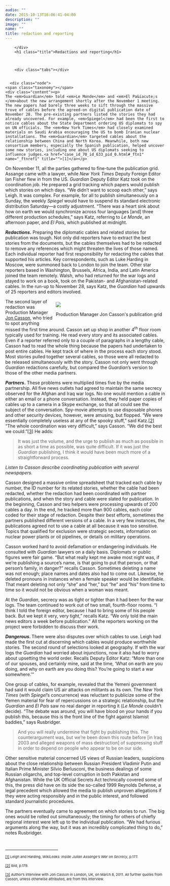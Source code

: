 ```yaml
---
audio: ""
date: 2015-10-13T16:06:41-04:00
description: ""
image: ""
name: ""
title: redaction and reporting
---
```


	
		
		</div>		
		<h1 class="title">Redactions and reporting</h1>
		
		
		
		<div class="tabs"></div>

		
	  <div class="node">
    <span class="taxonomy"></span>
    <div class="content"><p>
	The <em>Guardian</em> told <em>Le Monde</em> and <em>El Pa&iacute;s </em>about the new arrangement shortly after the November 1 meeting. The new papers had barely three weeks to sift through the massive trove of cables before the agreed-on digital publication date of November 28. The pre-existing partners listed the stories they had already uncovered. For example, <em>Spiegel</em> had been the first to notice cables about the State Department ordering US diplomats to spy on UN officials. The <em>New York Times</em> had closely examined materials on Saudi Arabia encouraging the US to bomb Iranian nuclear installations. The <em>Guardian</em> targeted cables about the relationship between China and North Korea. Meanwhile, both new consortium members, especially the Spanish publication, helped uncover some new stories, including one about US diplomats seeking to influence judges.<a href="case_id_70_id_633_pid_0.html#_ftn1" name="_ftnref1" title="">[1]</a></p>
<p>
	On November 11, all the parties gathered to fine-tune the publication grid. Assange came with a lawyer, while <em>New York Times</em> Deputy Foreign Editor Ian Fisher flew in from the US. <em>Guardian</em> Deputy Editor Katz took on the coordination job. He prepared a grid tracking which papers would publish which stories on which days. &ldquo;We didn&rsquo;t want to scoop each other,&rdquo; says Leigh. It was complex. For example, for all to publish simultaneously on a Sunday, the weekly <em>Spiegel</em> would have to suspend its standard electronic distribution Saturday&mdash;a costly adjustment. &ldquo;There was a heart sink about how on earth we would synchronize across four languages [and] three different production schedules,&rdquo; says Katz, referring to <em>Le Monde</em>, an afternoon paper, and <em>El</em> <em>Pa&iacute;s</em>, which published at midnight.</p>
<p>
	<strong><em>Redactions</em>.</strong> Preparing the diplomatic cables and related stories for publication was tough. Not only did reporters have to extract the best stories from the documents, but the cables themselves had to be redacted to remove any references which might threaten the lives of those named. Each individual reporter had first responsibility for redacting the cables that supported his articles. Key correspondents, such as Luke Harding in Moscow, were summoned back to London to join the team. Other star reporters based in Washington, Brussels, Africa, India, and Latin America joined the team remotely. Walsh, who had returned for the war logs and stayed to work on a book, took on the Pakistan- and Afghanistan-related cables. In the run-up to November 28, says Katz, the <em>Guardian</em> had upwards of 25 reporters and editors involved.</p>
<div style="float: right; padding: 10px;">
	<img src="../../files/photos/495/grid.jpg" /><br />
	<p class="caption">
		Production Manager Jon Casson&#39;s publication grid</p>
</div>
<p>
	The second layer of redaction was Production Manager <a href="case_id_70_id_175_c_bio.html">Jon Casson</a>, who tried to spot anything missed the first time around. Casson set up shop in another 4<sup>th</sup> floor room typically used for training. He read every story and its associated cables. Even if a reporter referred only to a couple of paragraphs in a lengthy cable, Casson had to read the whole thing because the papers had undertaken to post entire cables. He kept track of where in the process each story stood. Most stories pulled together several cables, so those were all redacted to be released simultaneously with the story. Casson not only went through <em>Guardian</em> redactions carefully, but compared the <em>Guardian</em>&rsquo;s version to those of the other media partners.</p>
<p>
	<strong><em>Partners</em>.</strong> These problems were multiplied times five by the media partnership. All five news outlets had agreed to maintain the same secrecy observed for the Afghan and Iraq war logs. No one would mention a cable in either an email or a phone conversation. Instead, they held paper copies of cables up to a camera in a Skype exchange, so that all could see the subject of the conversation. Spy-movie attempts to use disposable phones and other security devices, however, were amusing, but flopped. &ldquo;We were essentially completely useless at any of the spooky stuff,&rdquo; said Katz.<a href="case_id_70_id_633_pid_0.html#_ftn2" name="_ftnref2" title="">[2]</a> &ldquo;The whole coordination was very difficult,&rdquo; says Casson. &ldquo;We did the best we could.&rdquo;<a href="case_id_70_id_633_pid_0.html#_ftn3" name="_ftnref3" title="">[3]</a> He adds:</p>
<blockquote>
	<p>
		It was just the volume, and the urge to publish as much as possible in as short a time as possible, was quite difficult. If it was just the <em>Guardian</em> publishing, I think it would have been much more of a straightforward process.</p>
</blockquote>
<p>
	<i>Listen to Casson describe coordinating publication with several newspapers.</i><br />
	<img alt="" border="0" class="audiofile" src="../../files/audios/190/Casson&#32;text&#32;quote.mp3" /></p>
<p>
	Casson designed a massive online spreadsheet that tracked each cable by number, the ID number for its related stories, whether the cable had been redacted, whether the redaction had been coordinated with partner publications, and when the story and cable were slated for publication. In the beginning, Casson and two helpers were processing upwards of 200 cables a day. In the end, he tracked more than 900 cables, each color coded for their stage of redaction. Despite their best efforts, sometimes the partners published different versions of a cable. In a very few instances, the publications agreed not to use a cable at all because it was too sensitive. Topics that qualified for exclusion were strategic secrets, information on nuclear power plants or oil pipelines, or details on military operations.</p>
<p>
	Casson worked hard to avoid defamation or endangering individuals. He consulted with <em>Guardian</em> lawyers on a daily basis. Diplomats or public figures were fair game. &ldquo;But what really kept me awake most night was, if we&rsquo;re publishing a source&rsquo;s name, is that going to put that person, or that person&rsquo;s family, in danger?&rdquo; recalls Casson. Sometimes deleting a name was not enough; place names and dates also had to come out. Likewise, he deleted pronouns in instances when a female speaker would be identifiable. That meant deleting not only &ldquo;she&rdquo; and &ldquo;her,&rdquo; but &ldquo;he&rdquo; and &ldquo;his&rdquo; from time to time so it would not be obvious when a woman was meant.</p>
<p>
	At the <em>Guardian</em>, secrecy was as tight or tighter than it had been for the war logs. The team continued to work out of two small, fourth-floor rooms. &ldquo;I think I told the foreign editor, because I had to bring some of his people back. But we kept it very, very tight,&rdquo; recalls Katz. &ldquo;We only told the main news editors a week before publication.&rdquo; All the reporters working on the project were forbidden to discuss their work.</p>
<p>
	<strong><em>Dangerous</em>. </strong>There were also disputes over which cables to use. Leigh had made the first cut at discerning which cables would produce worthwhile stories. The second round of selections looked at geography. If with the war logs the <em>Guardian</em> had worried about injunctions, now it also had to worry about upsetting the world order. Recalls Deputy Editor Katz: &ldquo;More than one of our spouses, and certainly mine, said at the time, &lsquo;What on earth are you doing, and why on earth are you doing this? You&rsquo;re going to start a war somewhere.&rsquo;&rdquo;</p>
<p>
	One group of cables, for example, revealed that the Yemeni government had said it would claim US air attacks on militants as its own. The <em>New York Times</em> (with <em>Spiegel</em>&rsquo;s concurrence) was reluctant to publicize some of the Yemen material for fear of repercussions on a strategic relationship, but the <em>Guardian</em> and <em>El Pa&iacute;s </em>saw no real danger in reporting it (<em>Le Monde</em> couldn&rsquo;t decide). &ldquo;The debate was around, you will have blood on your hands if you publish this, because this is the front line of the fight against Islamist baddies,&rdquo; says Rusbridger.</p>
<blockquote>
	<p>
		And you will really undermine that fight by publishing this. The counterargument was, but we&rsquo;re been down this route before [in Iraq 2003 and alleged weapons of mass destruction] of suppressing stuff in order to depend on people who appear to be on our side.</p>
</blockquote>
<p>
	Other sensitive material concerned US views of Russian leaders, suspicions about the close relationship between Russian President Vladimir Putin and Italian Prime Minister Silvio Berlusconi, the business dealings of some Russian oligarchs, and top-level corruption in both Pakistan and Afghanistan. While the UK Official Secrets Act technically covered some of this, the press did have on its side the so-called 1999 Reynolds Defense, a legal precedent which allowed the media to publish unproven allegations if they were acting responsibly and in the public interest, and followed standard journalistic procedures.</p>
<p>
	The partners eventually came to agreement on which stories to run. The big ones would be rolled out simultaneously; the timing for others of chiefly regional interest were left up to the individual publication. &ldquo;We had furious arguments along the way, but it was an incredibly complicated thing to do,&rdquo; notes Rusbridger.</p>
<div>
	<br clear="all" />
	<hr align="left" size="1" width="33%" />
	<div id="ftn1">
		<p>
			<span style="font-size: 11px;"><a href="case_id_70_id_633_pid_0.html#_ftnref1" name="_ftn1" title="">[1]</a> Leigh and Harding, <em>WikiLeaks: Inside Julian Assange&rsquo;s War on Secrecy</em>, p.177.</span></p>
	</div>
	<div id="ftn2">
		<p>
			<span style="font-size: 11px;"><a href="case_id_70_id_633_pid_0.html#_ftnref2" name="_ftn2" title="">[2]</a> Ibid, p.179.</span></p>
	</div>
	<div id="ftn3">
		<p>
			<span style="font-size: 11px;"><a href="case_id_70_id_633_pid_0.html#_ftnref3" name="_ftn3" title="">[3]</a> Author&rsquo;s interview with Jon Casson in London, UK, on March 8, 2011. All further quotes from Casson, unless otherwise attributed, are from this interview.</span></p>
	</div>
</div>
</div>